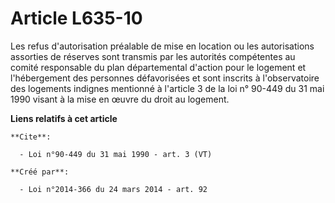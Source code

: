 # Article L635-10

Les refus d'autorisation préalable de mise en location ou les autorisations assorties de réserves sont transmis par les
autorités compétentes au comité responsable du plan départemental d'action pour le logement et l'hébergement des personnes
défavorisées et sont inscrits à l'observatoire des logements indignes mentionné à l'article 3 de la loi n° 90-449 du 31 mai
1990 visant à la mise en œuvre du droit au logement.

**Liens relatifs à cet article**

	**Cite**:

	  - Loi n°90-449 du 31 mai 1990 - art. 3 (VT)

	**Créé par**:

	  - Loi n°2014-366 du 24 mars 2014 - art. 92

